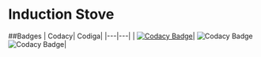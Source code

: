 # Induction Stove

##Badges
| Codacy| Codiga|
|---|---|
| [![Codacy Badge](https://app.codacy.com/project/badge/Grade/f313c376487d4d208870b2ac934477b8)](https://www.codacy.com/gh/RajeshwariNavalur/M2-EmbSys/dashboard?utm_source=github.com&amp;utm_medium=referral&amp;utm_content=RajeshwariNavalur/M2-EmbSys&amp;utm_campaign=Badge_Grade)|  ![Codacy Badge](https://api.codiga.io/project/31782/score/svg)  ![Codacy Badge](https://api.codiga.io/project/31782/status/svg)|
